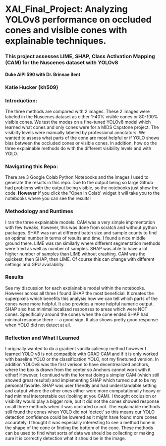 # XAI_Final_Project: Analyzing YOLOv8 performance on occluded cones and visible cones with explainable techniques.
### This project assesses LIME, SHAP, Class Activation Mapping (CAM) for the Nuscenes dataset with YOLOv8
####  Duke AIPI 590 with Dr. Brinnae Bent
### Katie Hucker (kh509)

### Introduction:
The three methods are compared with 2 images. These 2 images were labeled in the Nuscenes dataset as either 1-40% visible cones or 80-100% visible cones. We test the modes on a fine-tuned YOLOv8 model which learned what cones and only cones were for a MIDS Capstone project. The visibilty levels were manually labeled by professional annotators. We wanted to assess what parts of the cone are most helpful or if YOLO shows bias between the occluded cones or visible cones. In addition, how do the three explainable methods do with the different visibility levels and with YOLO. 

### Navigating this Repo: 
There are 3 Google Colab Python Notebooks and the images I used to generate the results in this repo. Due to the output being so large Github had problems with the output being visible, so the notebooks just show the code. **However** If you click the "Open in Colab' widget it will take you to the notebooks where you can see the results! 

### Methodology and Runtimes
I ran the three explainable models. CAM was a very simple implmentation with few tweaks, however, this was done from scratch and without python packages. SHAP was ran at different batch size and sample counts to find an optimal number in terms of results and time. I found a nice middle ground there. LIME was ran similarly where different segmentation methods were tried as well as number of samples. SHAP was able to have a lot higher number of samples than LIME without crashing. CAM was the quickest, then SHAP, then LIME. Of course this can change with different settings and GPU availability. 

### Results
See my discussion for each explainable model within the notebooks. However across all three I found SHAP the most beneficial. It creates the superpixels which benefits this analysis how we can tell which parts of the cones were more helpful. It also provides a more helpful numeric output. SHAP also had minimal localized responses to areas which were NOT cones. Specifically around the cones when the cone ended SHAP had minimal response there -- a good sign. It also shows pretty good response when YOLO did not detect at all. 

### Reflection and What I Learned

I originally wanted to do a gradient vanilla saliency method however I learned YOLO v8 is not compatible with GRAD CAM and if it is only worked with baseline YOLO or the classification YOLO, not my finetuned version. In addition YOLOv8 was the first verison to have decentrealized anchors, where the box is drawn from the center so Anchors cannot work with it either! However, I contiued with the format doing a simpler CAM (which still showed great results!) and implementing SHAP which turned out to be my personal favorite. SHAP was user friendly and had understandable setting and output where the other ones either were more computationally heavy or had minimal interpretable out (looking at you CAM). I thought occlusion or visibility would play a bigger role, but it did not the cones showed response on all three methods when it was occluded or not. The explainable methods still found the cones when YOLO did not 'detect' so this means our YOLO detection confidence could be lowered as it might have found more cones accurately. I thought it was especially interesting to see a method hone in the shape of the cone or finding the bottom of the cone. These methods can be used to find what sorts of data we should be collecting or making sure it is correctly detection what it should be in the image. 

